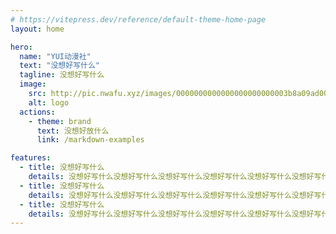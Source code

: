 ```yaml
---
# https://vitepress.dev/reference/default-theme-home-page
layout: home

hero:
  name: "YUI动漫社"
  text: "没想好写什么"
  tagline: 没想好写什么
  image:
    src: http://pic.nwafu.xyz/images/0000000000000000000000003b8a09ad0000000000000000000000003b8a09ad/1760937426486-bi77cilb-img_mgyoodto_fne3bt.png
    alt: logo
  actions:
    - theme: brand
      text: 没想好放什么
      link: /markdown-examples

features:
  - title: 没想好写什么
    details: 没想好写什么没想好写什么没想好写什么没想好写什么没想好写什么没想好写什么没想好写什么
  - title: 没想好写什么
    details: 没想好写什么没想好写什么没想好写什么没想好写什么没想好写什么没想好写什么没想好写什么
  - title: 没想好写什么
    details: 没想好写什么没想好写什么没想好写什么没想好写什么没想好写什么没想好写什么没想好写什么
---
```


